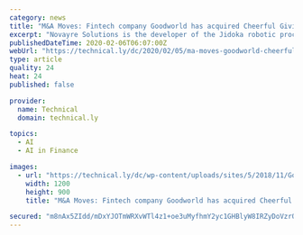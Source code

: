 ```yaml
---
category: news
title: "M&A Moves: Fintech company Goodworld has acquired Cheerful Giving"
excerpt: "Novayre Solutions is the developer of the Jidoka robotic process automation (RPA) platform. With this acquisition, Appian is now a one-stop automation shop, equipped with workflow, AI and RPA solutions. Organizations will be able to access Appian’s solutions through the cloud, and to manage robotic workforces from RPA vendors, a press release ..."
publishedDateTime: 2020-02-06T06:07:00Z
webUrl: "https://technical.ly/dc/2020/02/05/ma-moves-goodworld-cheerful-giving-k12-appian-mergers-acquisitions/"
type: article
quality: 24
heat: 24
published: false

provider:
  name: Technical
  domain: technical.ly

topics:
  - AI
  - AI in Finance

images:
  - url: "https://technical.ly/dc/wp-content/uploads/sites/5/2018/11/Goodworld-founders-mastercard-e1580860944399.jpg"
    width: 1200
    height: 900
    title: "M&A Moves: Fintech company Goodworld has acquired Cheerful Giving"

secured: "m8nAx5ZIdd/mDxYJOTmWRXvWTl4z1+oe3uMyfhmY2yc1GHBlyW8IRZyDoVzrQ2wcU/49PpXbi58aVK+kzrTO+7g6AJe7cFm0OPnji8o4U4Jk9MH/eN71I5H0VlCIVEyou+jj2MKadDqsTZkETd+IwISqvrbvGBZrgsQhHOfSeys3eFGOZsq9zuRIPEsQZhK4VbKfrE6uYo89Hh5MpMTzulkqqHR/CgwSwmn+Xb7VFSFJR4tJfFxDUMhfRlI+oXu71LtmsnSVYEQd5c1Uz1W2e/mcV7c5EU4tEZnbofbBzRy0HZgyekcKSYYhzj71h56WxMGAA04o7orMAj/ngHV541PnYzJSXc4/QBsXqFKT/3DWWmCeL1OIwH22u2w1JfS/Sm4Fy3xnuFBIrpOvqIIsVZ1zx9oAfTCxkhyat+LouT9u2HJ0jgibDGDFDO4HvJPoBfmx+rMW4n3o2UCienOgxrlCQ+2lOUYDYfiXoZtsM/E=;sgOF3sFmW86gGje1e+5iVw=="
---
```


